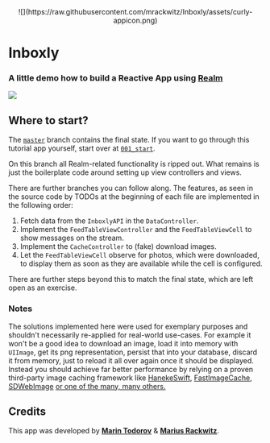 <center>![](https://raw.githubusercontent.com/mrackwitz/Inboxly/assets/curly-appicon.png)</center>

# Inboxly
### A little demo how to build a **Reactive App** using [**Realm**](https://realm.io)

![](https://raw.githubusercontent.com/mrackwitz/Inboxly/assets/favorites.gif)

## Where to start?

The [`master`](https://github.com/mrackwitz/Inboxly/tree/master) branch contains the final state.
If you want to go through this tutorial app yourself, start over at [`001_start`](https://github.com/mrackwitz/Inboxly/tree/001_start).

On this branch all Realm-related functionality is ripped out. What remains is just the boilerplate code around setting up view controllers and views.

There are further branches you can follow along. The features, as seen in the source code by TODOs at the beginning of each file are implemented in the following order:

1. Fetch data from the `InboxlyAPI` in the `DataController`.
2. Implement the `FeedTableViewController` and the `FeedTableViewCell` to show messages on the stream.
3. Implement the `CacheController` to (fake) download images.
4. Let the `FeedTableViewCell` observe for photos, which were downloaded, to display them as soon as they are available while the cell is configured.

There are further steps beyond this to match the final state, which are left open as an exercise.

### Notes

The solutions implemented here were used for exemplary purposes and shouldn't necessarily re-applied for real-world use-cases. For example it won't be a good idea to download an image, load it into memory with `UIImage`, get its png representation, persist that into your database, discard it from memory, just to reload it all over again once it should be displayed.
Instead you should achieve far better performance by relying on a proven third-party image caching framework like  [HanekeSwift](https://github.com/Haneke/HanekeSwift),
[FastImageCache](https://github.com/path/FastImageCache), [SDWebImage](https://github.com/rs/SDWebImage) [or one of the many, many others.](https://cocoapods.org/?q=image%20cache)

## Credits

This app was developed by [**Marin Todorov**](https://github.com/icanzilb) & [**Marius Rackwitz**](https://github.com/mrackwitz).